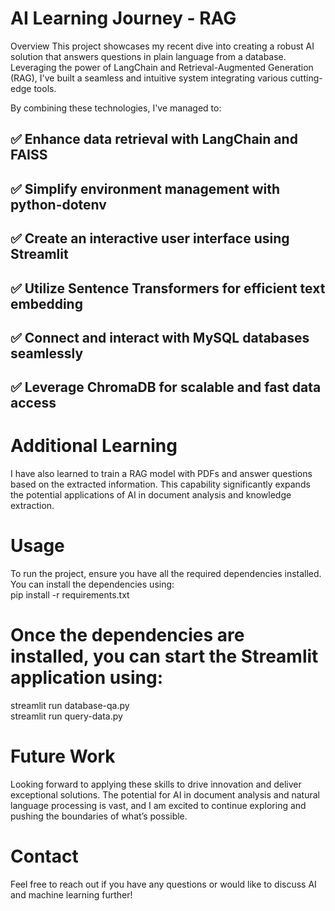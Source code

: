 # AI Learning Journey - RAG
Overview
This project showcases my recent dive into creating a robust AI solution that answers questions in plain language from a database. Leveraging the power of LangChain and Retrieval-Augmented Generation (RAG), I've built a seamless and intuitive system integrating various cutting-edge tools.

By combining these technologies, I've managed to:

## ✅ Enhance data retrieval with LangChain and FAISS
## ✅ Simplify environment management with python-dotenv
## ✅ Create an interactive user interface using Streamlit
## ✅ Utilize Sentence Transformers for efficient text embedding
## ✅ Connect and interact with MySQL databases seamlessly
## ✅ Leverage ChromaDB for scalable and fast data access


# Additional Learning
I have also learned to train a RAG model with PDFs and answer questions based on the extracted information. This capability significantly expands the potential applications of AI in document analysis and knowledge extraction.

# Usage
To run the project, ensure you have all the required dependencies installed. You can install the dependencies using:\
pip install -r requirements.txt

# Once the dependencies are installed, you can start the Streamlit application using:<br />
streamlit run database-qa.py<br />
streamlit run query-data.py<br />

# Future Work
Looking forward to applying these skills to drive innovation and deliver exceptional solutions. The potential for AI in document analysis and natural language processing is vast, and I am excited to continue exploring and pushing the boundaries of what’s possible.

# Contact
Feel free to reach out if you have any questions or would like to discuss AI and machine learning further!
